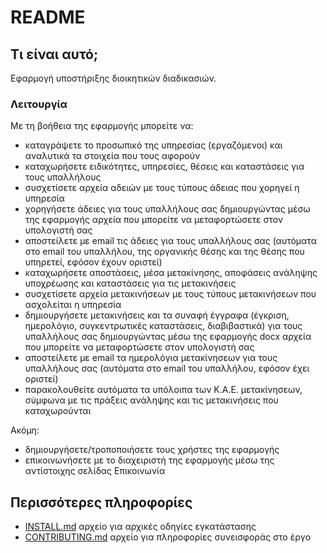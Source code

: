 # README

## Τι είναι αυτό;

Εφαρμογή υποστήριξης διοικητικών διαδικασιών. 

### Λειτουργία

Με τη βοήθεια της εφαρμογής μπορείτε να:

* καταγράψετε το προσωπικό της υπηρεσίας (εργαζόμενοι) και αναλυτικά τα στοιχεία που τους αφορούν
* καταχωρήσετε ειδικότητες, υπηρεσίες, θέσεις και καταστάσεις για τους υπαλλήλους
* συσχετίσετε αρχεία αδειών με τους τύπους άδειας που χορηγεί η υπηρεσία
* χορηγήσετε άδειες για τους υπαλλήλους σας δημιουργώντας μέσω της εφαρμογής αρχεία που μπορείτε να μεταφορτώσετε στον υπολογιστή σας
* αποστείλετε με email τις άδειες για τους υπαλλήλους σας (αυτόματα στο email του υπαλλήλου, της οργανικής θέσης και της θέσης που υπηρετεί, εφόσον έχουν οριστεί)
* καταχωρήσετε αποστάσεις, μέσα μετακίνησης, αποφάσεις ανάληψης υποχρέωσης και καταστάσεις για τις μετακινήσεις
* συσχετίσετε αρχεία μετακινήσεων με τους τύπους μετακινήσεων που ασχολείται η υπηρεσία
* δημιουργήσετε μετακινήσεις και τα συναφή έγγραφα (έγκριση, ημερολόγιο, συγκεντρωτικές καταστάσεις, διαβιβαστικά) για τους υπαλλήλους σας δημιουργώντας μέσω της εφαρμογής docx αρχεία που μπορείτε να μεταφορτώσετε στον υπολογιστή σας
* αποστείλετε με email τα ημερολόγια μετακίνησεων για τους υπαλλήλους σας (αυτόματα στο email του υπαλλήλου, εφόσον έχει οριστεί)
* παρακολουθείτε αυτόματα τα υπόλοιπα των Κ.Α.Ε. μετακίνησεων, σύμφωνα με τις πράξεις ανάληψης και τις μετακινήσεις που καταχωρούνται

Ακόμη: 

* δημιουργήσετε/τροποποιήσετε τους χρήστες της εφαρμογής
* επικοινωνήσετε με το διαχειριστή της εφαρμογής μέσω της αντίστοιχης σελίδας Επικοινωνία

## Περισσότερες πληροφορίες 

* [INSTALL.md](INSTALL.md) αρχείο για αρχικές οδηγίες εγκατάστασης 
* [CONTRIBUTING.md](CONTRIBUTING.md) αρχείο για πληροφορίες συνεισφοράς στο έργο
